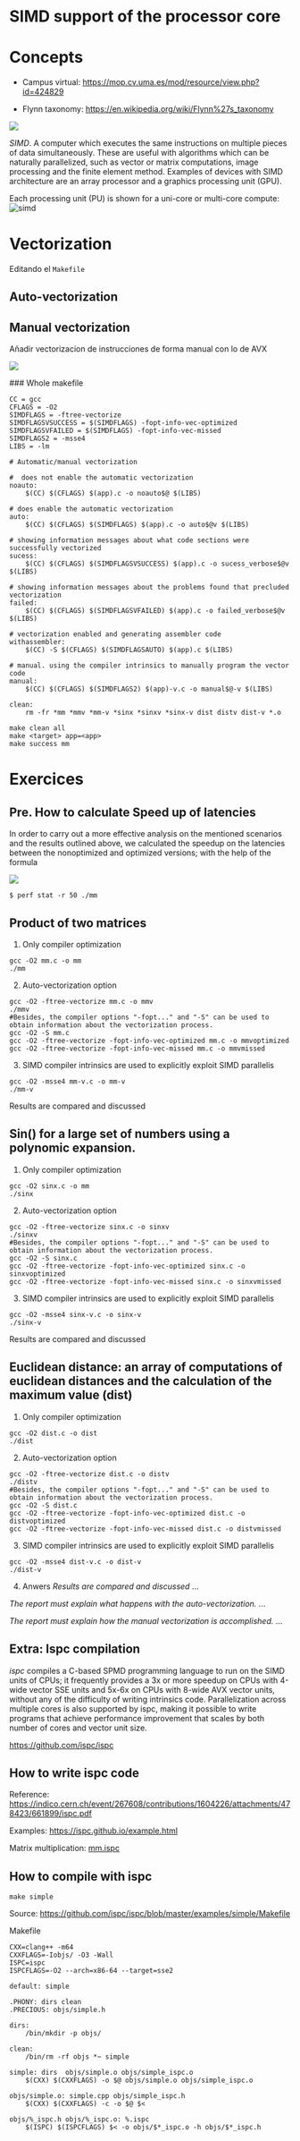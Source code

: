 # SIMD support of the processor core

# Concepts

* Campus virtual: https://mop.cv.uma.es/mod/resource/view.php?id=424829

* Flynn taxonomy: https://en.wikipedia.org/wiki/Flynn%27s_taxonomy

![](https://raw.githubusercontent.com/vrandkode/vrandkode.resources/master/blog/hpc/flynn_taxonomy.png)

*SIMD*. A computer which executes the same instructions on multiple pieces of data simultaneously. These are useful with algorithms which can be naturally parallelized, such as vector or matrix computations, image processing and the finite element method. Examples of devices with SIMD architecture are an array processor and a graphics processing unit (GPU).

Each processing unit (PU) is shown for a uni-core or multi-core compute:
![simd](https://upload.wikimedia.org/wikipedia/commons/thumb/2/21/SIMD.svg/500px-SIMD.svg.png)


# Vectorization
Editando el `Makefile`

## Auto-vectorization
## Manual vectorization
Añadir vectorizacion de instrucciones de forma manual con lo de AVX 
    
![](https://raw.githubusercontent.com/vrandkode/vrandkode.resources/master/blog/hpc/vmx.png)


### Whole makefile
```
CC = gcc
CFLAGS = -O2
SIMDFLAGS = -ftree-vectorize
SIMDFLAGSVSUCCESS = $(SIMDFLAGS) -fopt-info-vec-optimized
SIMDFLAGSVFAILED = $(SIMDFLAGS) -fopt-info-vec-missed
SIMDFLAGS2 = -msse4
LIBS = -lm 

# Automatic/manual vectorization

#  does not enable the automatic vectorization
noauto:
	$(CC) $(CFLAGS) $(app).c -o noauto$@ $(LIBS)

# does enable the automatic vectorization
auto:
	$(CC) $(CFLAGS) $(SIMDFLAGS) $(app).c -o auto$@v $(LIBS)

# showing information messages about what code sections were successfully vectorized
sucess:
	$(CC) $(CFLAGS) $(SIMDFLAGSVSUCCESS) $(app).c -o sucess_verbose$@v $(LIBS)

# showing information messages about the problems found that precluded vectorization
failed:
	$(CC) $(CFLAGS) $(SIMDFLAGSVFAILED) $(app).c -o failed_verbose$@v $(LIBS)

# vectorization enabled and generating assembler code 
withassembler:
	$(CC) -S $(CFLAGS) $(SIMDFLAGSAUTO) $(app).c $(LIBS)
    
# manual. using the compiler intrinsics to manually program the vector code
manual:
	$(CC) $(CFLAGS) $(SIMDFLAGS2) $(app)-v.c -o manual$@-v $(LIBS)

clean:
	rm -fr *mm *mmv *mm-v *sinx *sinxv *sinx-v dist distv dist-v *.o

```

```
make clean all
make <target> app=<app>
make success mm
```

# Exercices
## Pre. How to calculate Speed up of latencies
 In order to carry out a more effective analysis on the mentioned scenarios and the
results outlined above, we calculated the speedup on the latencies between the nonoptimized
and optimized versions; with the help of the formula

![](https://wikimedia.org/api/rest_v1/media/math/render/svg/71d9789d12f7c545c7bc5582b52f148a0d16c8de)

```
$ perf stat -r 50 ./mm

```

## Product of two matrices

1. Only compiler optimization
```
gcc -O2 mm.c -o mm
./mm
```

2. Auto-vectorization option
```
gcc -O2 -ftree-vectorize mm.c -o mmv
./mmv
#Besides, the compiler options "-fopt..." and "-S" can be used to obtain information about the vectorization process.
gcc -O2 -S mm.c
gcc -O2 -ftree-vectorize -fopt-info-vec-optimized mm.c -o mmvoptimized
gcc -O2 -ftree-vectorize -fopt-info-vec-missed mm.c -o mmvmissed
```

3. SIMD compiler intrinsics are used to explicitly exploit SIMD parallelis
```
gcc -O2 -msse4 mm-v.c -o mm-v
./mm-v
```

Results are compared and discussed


## Sin() for a large set of numbers using a polynomic expansion.

1. Only compiler optimization
```
gcc -O2 sinx.c -o mm
./sinx
```

2. Auto-vectorization option
```
gcc -O2 -ftree-vectorize sinx.c -o sinxv
./sinxv
#Besides, the compiler options "-fopt..." and "-S" can be used to obtain information about the vectorization process.
gcc -O2 -S sinx.c
gcc -O2 -ftree-vectorize -fopt-info-vec-optimized sinx.c -o sinxvoptimized
gcc -O2 -ftree-vectorize -fopt-info-vec-missed sinx.c -o sinxvmissed
```

3. SIMD compiler intrinsics are used to explicitly exploit SIMD parallelis
```
gcc -O2 -msse4 sinx-v.c -o sinx-v
./sinx-v
```

Results are compared and discussed

## Euclidean distance: an array of computations of euclidean distances and the calculation of the maximum value (dist)

1. Only compiler optimization
```
gcc -O2 dist.c -o dist
./dist
```

2. Auto-vectorization option
```
gcc -O2 -ftree-vectorize dist.c -o distv
./distv
#Besides, the compiler options "-fopt..." and "-S" can be used to obtain information about the vectorization process.
gcc -O2 -S dist.c
gcc -O2 -ftree-vectorize -fopt-info-vec-optimized dist.c -o distvoptimized
gcc -O2 -ftree-vectorize -fopt-info-vec-missed dist.c -o distvmissed
```

3. SIMD compiler intrinsics are used to explicitly exploit SIMD parallelis
```
gcc -O2 -msse4 dist-v.c -o dist-v
./dist-v
```
4. Anwers
*Results are compared and discussed*
...

*The report must explain what happens with the auto-vectorization.*
...

*The report must explain how the manual vectorization is accomplished.*
...

## Extra: Ispc compilation



*ispc* compiles a C-based SPMD programming language to run on the SIMD units of CPUs; it frequently provides a 3x or more speedup on CPUs with 4-wide vector SSE units and 5x-6x on CPUs with 8-wide AVX vector units, without any of the difficulty of writing intrinsics code. Parallelization across multiple cores is also supported by ispc, making it possible to write programs that achieve performance improvement that scales by both number of cores and vector unit size.

https://github.com/ispc/ispc

## How to write ispc code

Reference: https://indico.cern.ch/event/267608/contributions/1604226/attachments/478423/661899/ispc.pdf

Examples: https://ispc.github.io/example.html

Matrix multiplication: [mm.ispc](https://github.com/vrandkode/vrandkode.resources/blob/master/blog/hpc/simd_sources/mm.ispc)

## How to compile with ispc

```
make simple
```

Source: https://github.com/ispc/ispc/blob/master/examples/simple/Makefile

Makefile
```
CXX=clang++ -m64
CXXFLAGS=-Iobjs/ -O3 -Wall
ISPC=ispc
ISPCFLAGS=-O2 --arch=x86-64 --target=sse2

default: simple

.PHONY: dirs clean
.PRECIOUS: objs/simple.h

dirs:
	/bin/mkdir -p objs/

clean:
	/bin/rm -rf objs *~ simple

simple: dirs  objs/simple.o objs/simple_ispc.o
	$(CXX) $(CXXFLAGS) -o $@ objs/simple.o objs/simple_ispc.o

objs/simple.o: simple.cpp objs/simple_ispc.h 
	$(CXX) $(CXXFLAGS) -c -o $@ $<

objs/%_ispc.h objs/%_ispc.o: %.ispc
	$(ISPC) $(ISPCFLAGS) $< -o objs/$*_ispc.o -h objs/$*_ispc.h
```


